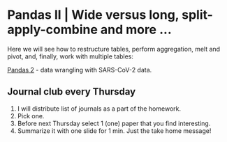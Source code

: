 # Pandas II | Wide versus long, split-apply-combine and more ...

Here we will see how to restructure tables, perform aggregation, melt and pivot, and, finally, work with multiple tables:

[Pandas 2](https://colab.research.google.com/github/shaunmahony/BMMB554-2022/blob/master/ipynb/Pandas2.ipynb) - data wrangling with SARS-CoV-2 data.

## Journal club every Thursday

1. I will distribute list of journals as a part of the homework.
1. Pick one.
1. Before next Thursday select 1 (one) paper that you find interesting.
1. Summarize it with one slide for 1 min. Just the take home message!

